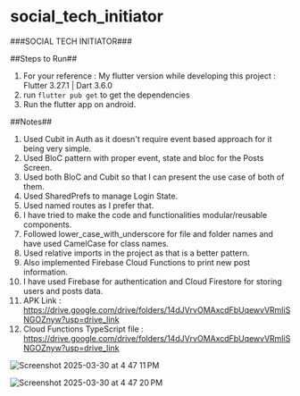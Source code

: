 # social_tech_initiator

###SOCIAL TECH INITIATOR###

##Steps to Run##
1. For your reference : My flutter version while developing this project : Flutter 3.27.1 | Dart 3.6.0
2. run ```flutter pub get``` to get the dependencies
3. Run the flutter app on android.

##Notes##
1. Used Cubit in Auth as it doesn't require event based approach for it being very simple.
2. Used BloC pattern with proper event, state and bloc for the Posts Screen.
3. Used both BloC and Cubit so that I can present the use case of both of them.
4. Used SharedPrefs to manage Login State.
5. Used named routes as I prefer that.
6. I have tried to make the code and functionalities modular/reusable components.
7. Followed lower_case_with_underscore for file and folder names and have used CamelCase for class names.
8. Used relative imports in the project as that is a better pattern.
9. Also implemented Firebase Cloud Functions to print new post information.
10. I have used Firebase for authentication and Cloud Firestore for storing users and posts data.
11. APK Link : https://drive.google.com/drive/folders/14dJVrvOMAxcdFbUqewvVRmliSNGOZnyw?usp=drive_link
12. Cloud Functions TypeScript file : https://drive.google.com/drive/folders/14dJVrvOMAxcdFbUqewvVRmliSNGOZnyw?usp=drive_link

![Screenshot 2025-03-30 at 4 47 11 PM](https://github.com/user-attachments/assets/34f67af2-bd3b-421e-a83d-3a3ff9e8164e)

![Screenshot 2025-03-30 at 4 47 20 PM](https://github.com/user-attachments/assets/5613c0e5-db20-4a4e-a6da-8fdfad80895e)
